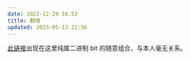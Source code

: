 ```yaml
---
date: 2022-12-29 16:53
title: 翻墙
updated: 2023-05-13 22:56
---
```


[此链接](https://一元机场.com)出现在这里纯属二进制 bit 的随意组合，与本人毫无关系。